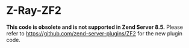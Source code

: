 Z-Ray-ZF2
=============

**This code is obsolete and is not supported in Zend Server 8.5.** Please refer to https://github.com/zend-server-plugins/ZF2 for the new plugin code.
